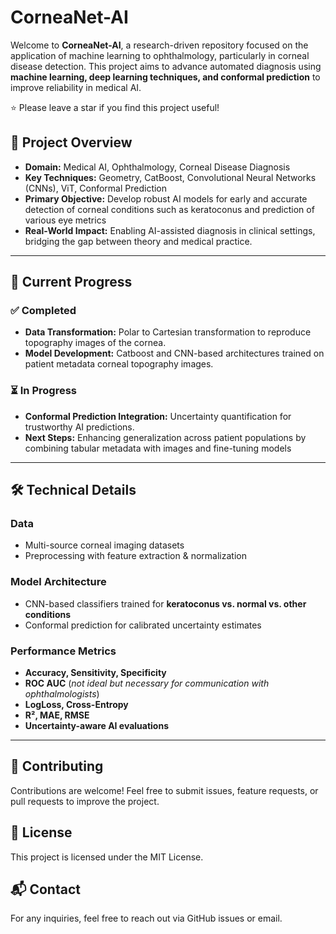 # CorneaNet-AI

Welcome to **CorneaNet-AI**, a research-driven repository focused on the application of machine learning to ophthalmology, particularly in corneal disease detection. This project aims to advance automated diagnosis using **machine learning, deep learning techniques, and conformal prediction** to improve reliability in medical AI.

⭐ Please leave a star if you find this project useful!

## 🚀 Project Overview

- **Domain:** Medical AI, Ophthalmology, Corneal Disease Diagnosis
- **Key Techniques:** Geometry, CatBoost, Convolutional Neural Networks (CNNs), ViT,  Conformal Prediction
- **Primary Objective:** Develop robust AI models for early and accurate detection of corneal conditions such as keratoconus and prediction of various eye metrics
- **Real-World Impact:** Enabling AI-assisted diagnosis in clinical settings, bridging the gap between theory and medical practice.

---

## 📌 Current Progress

### ✅ Completed
- **Data Transformation:** Polar to Cartesian transformation to reproduce topography images of the cornea.
- **Model Development:** Catboost and CNN-based architectures trained on patient metadata corneal topography images.

### ⏳ In Progress
- **Conformal Prediction Integration:** Uncertainty quantification for trustworthy AI predictions.
- **Next Steps:** Enhancing generalization across patient populations by combining tabular metadata with images and fine-tuning models

---

## 🛠 Technical Details

### **Data**
- Multi-source corneal imaging datasets
- Preprocessing with feature extraction & normalization

### **Model Architecture**
- CNN-based classifiers trained for **keratoconus vs. normal vs. other conditions**
- Conformal prediction for calibrated uncertainty estimates

### **Performance Metrics**
- **Accuracy, Sensitivity, Specificity**
- **ROC AUC** (*not ideal but necessary for communication with ophthalmologists*)
- **LogLoss, Cross-Entropy**
- **R², MAE, RMSE**
- **Uncertainty-aware AI evaluations**

---

## 📢 Contributing
Contributions are welcome! Feel free to submit issues, feature requests, or pull requests to improve the project.

## 📄 License
This project is licensed under the MIT License.

## 📬 Contact
For any inquiries, feel free to reach out via GitHub issues or email.

